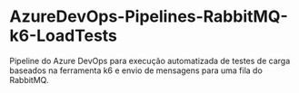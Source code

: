 # AzureDevOps-Pipelines-RabbitMQ-k6-LoadTests
Pipeline do Azure DevOps para execução automatizada de testes de carga baseados na ferramenta k6 e envio de mensagens para uma fila do RabbitMQ.
